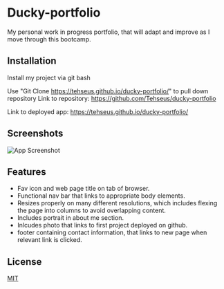 
# Ducky-portfolio

My personal work in progress portfolio, that will adapt and improve as I move through this bootcamp.


## Installation

Install my project via git bash

Use "Git Clone https://tehseus.github.io/ducky-portfolio/" to pull down repository
Link to repository: https://github.com/Tehseus/ducky-portfolio

Link to deployed app: https://tehseus.github.io/ducky-portfolio/

## Screenshots

![App Screenshot](https://github.com/Tehseus/ducky-portfolio/tree/main/assets/images/example_screenshot.PNG)
    
## Features

- Fav icon and web page title on tab of browser.
- Functional nav bar that links to appropriate body elements.
- Resizes properly on many different resolutions, which includes flexing the page into columns to avoid overlapping content.
- Includes portrait in about me section.
- Inlcudes photo that links to first project deployed on github.
- footer containing contact information, that links to new page when relevant link is clicked.


## License

[MIT](https://choosealicense.com/licenses/mit/)

